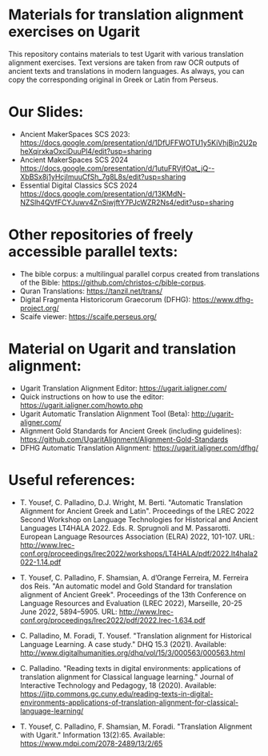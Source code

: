 # Materials for translation alignment exercises on Ugarit 
This repository contains materials to test Ugarit with various translation alignment exercises. Text versions are taken from raw OCR outputs of ancient texts and translations in modern languages. As always, you can copy the corresponding original in Greek or Latin from Perseus.

# Our Slides: 
* Ancient MakerSpaces SCS 2023: https://docs.google.com/presentation/d/1DfUFFWOTU1y5KiVhjBjn2U2pheXqirxkaOxciDuuPl4/edit?usp=sharing
* Ancient MakerSpaces SCS 2024 https://docs.google.com/presentation/d/1utuFRVjfOat_jQ--XbBSx8j1yHcjImuuCfSh_7g8L8s/edit?usp=sharing
* Essential Digital Classics SCS 2024 https://docs.google.com/presentation/d/13KMdN-NZSlh4QVfFCYJuwv4ZnSiwjftY7PJcWZR2Ns4/edit?usp=sharing 

# Other repositories of freely accessible parallel texts: 

* The bible corpus: a multilingual parallel corpus created from translations of the Bible: https://github.com/christos-c/bible-corpus.
* Quran Translations: https://tanzil.net/trans/
* Digital Fragmenta Historicorum Graecorum (DFHG): https://www.dfhg-project.org/
* Scaife viewer: https://scaife.perseus.org/

# Material on Ugarit and translation alignment: 

* Ugarit Translation Alignment Editor: https://ugarit.ialigner.com/
* Quick instructions on how to use the editor: https://ugarit.ialigner.com/howto.php
* Ugarit Automatic Translation Alignment Tool (Beta): http://ugarit-aligner.com/
* Alignment Gold Standards for Ancient Greek (including guidelines): https://github.com/UgaritAlignment/Alignment-Gold-Standards
* DFHG Automatic Translation Alignment: https://ugarit.ialigner.com/dfhg/

# Useful references: 
* T. Yousef, C. Palladino, D.J. Wright, M. Berti. "Automatic Translation Alignment for Ancient Greek and Latin". Proceedings of the LREC 2022 Second Workshop on Language Technologies for Historical and Ancient Languages LT4HALA 2022. Eds. R. Sprugnoli and M. Passarotti. European Language Resources Association (ELRA) 2022, 101-107. URL: http://www.lrec-conf.org/proceedings/lrec2022/workshops/LT4HALA/pdf/2022.lt4hala2022-1.14.pdf

* T. Yousef, C. Palladino, F. Shamsian, A. d’Orange Ferreira, M. Ferreira dos Reis. "An automatic model and Gold Standard for translation alignment of Ancient Greek". Proceedings of the 13th Conference on Language Resources and Evaluation (LREC 2022), Marseille, 20-25 June 2022, 5894–5905. URL: http://www.lrec-conf.org/proceedings/lrec2022/pdf/2022.lrec-1.634.pdf
* C. Palladino, M. Foradi, T. Yousef. "Translation alignment for Historical Language Learning. A case study." DHQ 15.3 (2021). Available: http://www.digitalhumanities.org/dhq/vol/15/3/000563/000563.html
* C. Palladino. "Reading texts in digital environments: applications of translation alignment for Classical language learning." Journal of Interactive Technology and Pedagogy, 18 (2020). Available: https://jitp.commons.gc.cuny.edu/reading-texts-in-digital-environments-applications-of-translation-alignment-for-classical-language-learning/
* T. Yousef, C. Palladino, F. Shamsian, M. Foradi. "Translation Alignment with Ugarit." Information 13(2):65. Available: https://www.mdpi.com/2078-2489/13/2/65



